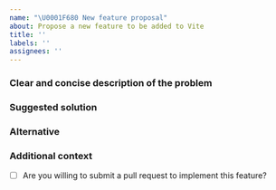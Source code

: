 ```yaml
---
name: "\U0001F680 New feature proposal"
about: Propose a new feature to be added to Vite
title: ''
labels: ''
assignees: ''
---
```


### Clear and concise description of the problem

<!-- As a developer using Vite I want [goal / wish] so that [benefit]. -->

### Suggested solution

<!-- In module [xy] we could provide following implementation... -->

### Alternative

<!-- Clear and concise description of any alternative solutions or features you've considered. -->

### Additional context

<!-- Any other context or screenshots about the feature request here. -->

- [ ] Are you willing to submit a pull request to implement this feature?
